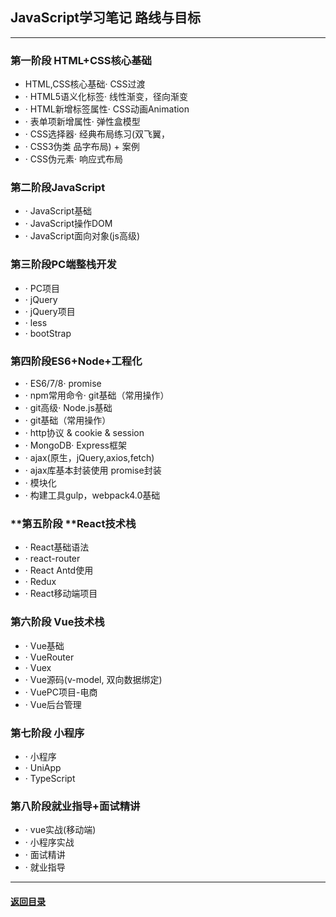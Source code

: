 ## JavaScript学习笔记 路线与目标

---

### **第一阶段** HTML+CSS核心基础

-  HTML,CSS核心基础· CSS过渡
- · HTML5语义化标签· 线性渐变，径向渐变
- · HTML新增标签属性· CSS动画Animation
- · 表单项新增属性· 弹性盒模型
- · CSS选择器· 经典布局练习(双飞翼，
- · CSS3伪类 品字布局) + 案例
- · CSS伪元素· 响应式布局



### **第二阶段**JavaScript

- · JavaScript基础
- · JavaScript操作DOM
- · JavaScript面向对象(js高级)



### **第三阶段**PC端整栈开发

- · PC项目
- · jQuery
- · jQuery项目
- · less
- · bootStrap

### **第四阶段**ES6+Node+工程化

- · ES6/7/8· promise
- · npm常用命令· git基础（常用操作）
- · git高级· Node.js基础
- · git基础（常用操作）
- · http协议 & cookie & session
- · MongoDB· Express框架
- · ajax(原生，jQuery,axios,fetch)
- · ajax库基本封装使用 promise封装
- · 模块化
- · 构建工具gulp，webpack4.0基础

### **第五阶段 **React技术栈

- · React基础语法
- · react-router
- · React Antd使用
- · Redux
- · React移动端项目

### **第六阶段** Vue技术栈

- · Vue基础
- · VueRouter
- · Vuex
- · Vue源码(v-model, 双向数据绑定)
- · VuePC项目-电商
- · Vue后台管理

### **第七阶段** 小程序

- · 小程序
- · UniApp
- · TypeScript



### **第八阶段**就业指导+面试精讲

- · vue实战(移动端)
- · 小程序实战
- · 面试精讲
- · 就业指导

---

#### [返回目录](./)